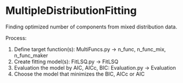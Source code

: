 # MultipleDistributionFitting
Finding optimized number of components from mixed distribution data.

Process:

1. Define target function(s): MultiFuncs.py -> n_func, n_func_mix, n_func_maker
2. Create fitting model(s): FitLSQ.py -> FitLSQ
3. Evaluation the model by AIC, AICc, BIC: Evaluation.py -> Evaluation
4. Choose the model that minimizes the BIC, AICc or AIC
